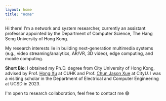 ```yaml
---
layout: home
title: "Home"
---
```


<!-- Hi there! I'm a Ph.D. student of Computer Science at City University of Hong Kong, advised by Prof. [Hong Xu](https://henryhxu.github.io/) at CUHK and Prof. [Chun Jason Xue](https://www.cs.cityu.edu.hk/~jasonxue/) at CityU. I'm also fortunate to be advised by Prof. [Xinyu Zhang](http://xyzhang.ucsd.edu/index.html) at UCSD. I have successfully defended my Ph.D. thesis in Oct. 2023. -->

Hi there! I'm a network and system researcher, currently an assistant professor appointed by the Department of Computer Science, The Hang Seng University of Hong Kong.

My research interests lie in building next-generation multimedia systems (e.g., video streaming/analytics, AR/VR, 3D video), edge computing, and mobile computing.

**Short Bio**: I obtained my Ph.D. degree from City University of Hong Kong, advised by Prof. [Hong Xu](https://henryhxu.github.io/) at CUHK and Prof. [Chun Jason Xue](https://scholar.google.com/citations?user=C6oyGQkAAAAJ&hl=en) at CityU. I was a visiting scholar in the Department of Electrical and Computer Engineering at UCSD in 2023.

I'm open to research collaboration, feel free to contact me &#128516;

<!-- Know more about my life [here](https://kanonjz.github.io/). -->

<!-- **I'm on the job market this year. Feel free to contact me &#128516;** -->